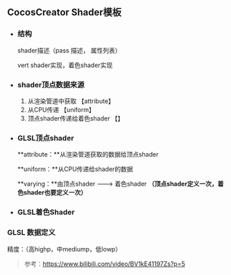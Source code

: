 ## CocosCreator Shader模板

- ### 结构

  shader描述（pass 描述， 属性列表）

  vert shader实现，着色shader实现

- ### shader顶点数据来源

  1. 从渲染管道中获取 【attribute】
  2. 从CPU传递 【uniform】
  3. 顶点shader传递给着色shader 【】

- ### GLSL顶点shader

  **attribute：**从渲染管道获取的数据给顶点shader

  **uniform：**从CPU传递给shader的数据

  **varying：**由顶点shader ---> 着色shader **（顶点shader定义一次，着色shader也要定义一次）**

  

- ### GLSL着色Shader



### GLSL 数据定义

精度：（高highp，中mediump，低lowp）

>参考：https://www.bilibili.com/video/BV1kE41197Zs?p=5